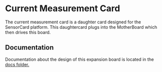 # Current Measurement Card

The current measurement card is a daughter card designed for the SensorCard platform. This daughtercard plugs into the MotherBoard which then drives this board.

## Documentation

Documentation about the design of this expansion board is located in the [docs folder.](docs/)
